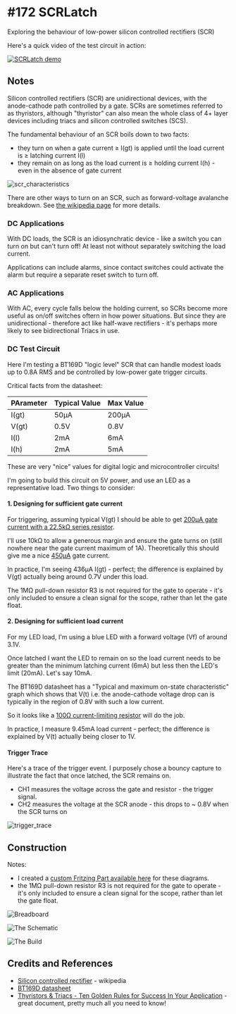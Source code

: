 # #172 SCRLatch

Exploring the behaviour of low-power silicon controlled rectifiers (SCR)

Here's a quick video of the test circuit in action:

[![SCRLatch demo](https://img.youtube.com/vi/-pO0aRX99G0/0.jpg)](https://www.youtube.com/watch?v=-pO0aRX99G0)


## Notes

Silicon controlled rectifiers (SCR) are unidirectional devices, with the anode-cathode path controlled by a gate.
SCRs are sometimes referred to as thyristors,
although "thyristor" can also mean the whole class of 4+ layer devices including triacs and silicon controlled switches (SCS).

The fundamental behaviour of an SCR boils down to two facts:
* they turn on when a gate current ≥ I(gt) is applied until the load current is ≥ latching current I(l)
* they remain on as long as the load current is ≥ holding current I(h) - even in the absence of gate current

![scr_characteristics](./assets/scr_characteristics.png?raw=true)

There are other ways to turn on an SCR, such as forward-voltage avalanche breakdown. See [the wikipedia page](https://en.wikipedia.org/wiki/Silicon_controlled_rectifier) for more details.

### DC Applications

With DC loads, the SCR is an idiosynchratic device - like a switch you can turn on but can't turn off! At least not without separately switching the load current.

Applications can include alarms, since contact switches could activate the alarm but require a separate reset switch to turn off.

### AC Applications

With AC, every cycle falls below the holding current, so SCRs become more useful as on/off switches oftern in how power situations.
But since they are unidirectional - therefore act like half-wave rectifiers - it's perhaps more likely to see bidirectional Triacs in use.

### DC Test Circuit

Here I'm testing a BT169D "logic level" SCR that can handle modest loads up to 0.8A RMS and be controlled by low-power gate trigger circuits.

Critical facts from the datasheet:

| PArameter | Typical Value | Max Value |
|-----------|---------------|-----------|
| I(gt)     | 50µA          | 200µA     |
| V(gt)     | 0.5V          | 0.8V      |
| I(l)      | 2mA           | 6mA       |
| I(h)      | 2mA           | 5mA       |

These are very "nice" values for digital logic and microcontroller circuits!

I'm going to build this circuit on 5V power, and use an LED as a representative load. Two things to consider:

#### 1. Designing for sufficient gate current

For triggering, assuming typical V(gt) I should be able to get
[200µA gate current with a 22.5kΩ series resistor](https://www.wolframalpha.com/input/?i=%285V+-+0.5V%29%2F200%C2%B5A).

I'll use 10kΩ to allow a generous margin and ensure the gate turns on (still nowhere near the gate current maximum of 1A).
Theoretically this should give me a nice [450µA](https://www.wolframalpha.com/input/?i=%285V+-+0.5V%29%2F10k%CE%A9) gate current.

In practice, I'm seeing 436µA I(gt) - perfect; the difference is explained by V(gt) actually being around 0.7V under this load.

The 1MΩ pull-down resistor R3 is not required for the gate to operate - it's only included to ensure a clean signal for the scope, rather than let the gate float.

#### 2. Designing for sufficient load current

For my LED load, I'm using a blue LED with a forward voltage (Vf) of around 3.1V.

Once latched I want the LED to remain on so the load current
needs to be greater than the minimum latching current (6mA)
but less then the LED's limit (20mA). Let's say 10mA.

The BT169D datasheet has a "Typical and maximum on-state characteristic" graph which shows that V(t) i.e. the anode-cathode voltage drop
can is typically in the region of 0.8V with such a low current.

So it looks like a [100Ω current-limiting resistor](https://www.wolframalpha.com/input/?i=%285V-3.1V-0.8V%29%2F10mA) will do the job.

In practice, I measure 9.45mA load current - perfect; the difference is explained by V(t) actually being closer to 1V.

#### Trigger Trace

Here's a trace of the trigger event. I purposely chose a bouncy capture to illustrate the fact that once latched, the SCR remains on.
* CH1 measures the voltage across the gate and resistor - the trigger signal.
* CH2 measures the voltage at the SCR anode - this drops to ~ 0.8V when the SCR turns on


![trigger_trace](./assets/trigger_trace.gif?raw=true)

## Construction

Notes:
* I created a
[custom Fritzing Part available here](../../../FritzingParts/SCR) for these diagrams.
* the 1MΩ pull-down resistor R3 is not required for the gate to operate - it's only included to ensure a clean signal for the scope, rather than let the gate float.

![Breadboard](./assets/SCRLatch_bb.jpg?raw=true)

![The Schematic](./assets/SCRLatch_schematic.jpg?raw=true)

![The Build](./assets/SCRLatch_build.jpg?raw=true)

## Credits and References
* [Silicon controlled rectifier](https://en.wikipedia.org/wiki/Silicon_controlled_rectifier) - wikipedia
* [BT169D datasheet](http://www.icpdf.com/PHILIPS_datasheet/BT169_pdf_855967/BT169_datasheet.html)
* [Thyristors & Triacs - Ten Golden Rules for Success In Your Application](http://www.nxp.com/documents/application_note/AN_GOLDEN_RULES.pdf) - great document, pretty much all you need to know!
